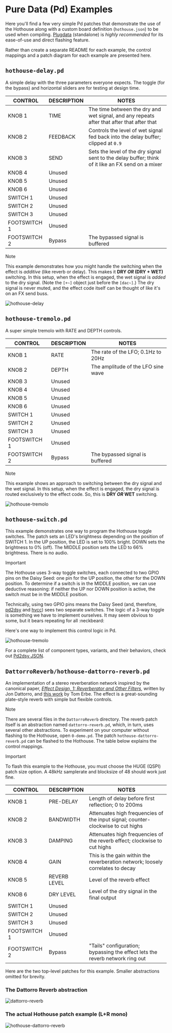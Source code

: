# Pure Data (Pd) Examples

Here you'll find a few very simple Pd patches that demonstrate the use of the Hothouse along with a custom board definition (`hothouse.json`) to be used when compiling. [Plugdata](https://github.com/plugdata-team/plugdata) (standalone) is *highly recommended* for its ease-of-use and direct flashing feature.

Rather than create a separate README for each example, the control mappings and a patch diagram for each example are presented here.

## `hothouse-delay.pd`

A simple delay with the three parameters everyone expects. The toggle (for the bypass) and horizontal sliders are for testing at design time.

| CONTROL | DESCRIPTION | NOTES |
|-|-|-|
| KNOB 1 | TIME | The time between the dry and wet signal, and any repeats after that after that after that |
| KNOB 2 | FEEDBACK | Controls the level of wet signal fed back into the delay buffer; clipped at `0.9` |
| KNOB 3 | SEND | Sets the level of the dry signal sent to the delay buffer; think of it like an FX send on a mixer |
| KNOB 4 | Unused |  |
| KNOB 5 | Unused |  |
| KNOB 6 | Unused |  |
| SWITCH 1 | Unused |  |
| SWITCH 2 | Unused |  |
| SWITCH 3 | Unused |  |
| FOOTSWITCH 1 | Unused |  |
| FOOTSWITCH 2 | Bypass | The bypassed signal is buffered |

> [!NOTE]
> This example demonstrates how you might handle the switching when the effect is *additive* (like reverb or delay). This makes it **DRY *OR* (DRY + WET)** switching. In this setup, when the effect is engaged, the wet signal is *added* to the dry signal. (Note the `[+~]` object just before the `[dac~]`.) The dry signal is never muted, and the effect code itself can be thought of like it's on an FX send buss.

![hothouse-delay](images/hothouse-delay.png)

## `hothouse-tremolo.pd`

A super simple tremolo with RATE and DEPTH controls.

| CONTROL | DESCRIPTION | NOTES |
|-|-|-|
| KNOB 1 | RATE | The rate of the LFO; 0.1Hz to 20Hz |
| KNOB 2 | DEPTH | The amplitude of the LFO sine wave |
| KNOB 3 | Unused |  |
| KNOB 4 | Unused |  |
| KNOB 5 | Unused |  |
| KNOB 6 | Unused |  |
| SWITCH 1 | Unused |  |
| SWITCH 2 | Unused |  |
| SWITCH 3 | Unused |  |
| FOOTSWITCH 1 | Unused |  |
| FOOTSWITCH 2 | Bypass | The bypassed signal is buffered |

> [!NOTE]
> This example shows an approach to switching between the dry signal and the wet signal. In this setup, when the effect is engaged, the dry signal is routed exclusively to the effect code. So, this is **DRY *OR* WET** switching.

![hothouse-tremolo](images/hothouse-tremolo.png)

## `hothouse-switch.pd`

This example demonstrates one way to program the Hothouse toggle switches. The patch sets an LED's brightness depending on the position of SWITCH 1. In the UP position, the LED is set to 100% bright. DOWN sets the brightness to 0% (off). The MIDDLE position sets the LED to 66% brightness. There is no audio.

> [!IMPORTANT]
> The Hothouse uses 3-way toggle switches, each connected to two GPIO pins on the Daisy Seed: one pin for the UP position, the other for the DOWN position. To determine if a switch is in the MIDDLE position, we can use deductive reasoning: if neither the UP nor DOWN position is active, the switch must be in the MIDDLE position.
>
> Technically, using two GPIO pins means the Daisy Seed (and, therefore, [pd2dsy](https://github.com/electro-smith/pd2dsy) and [hvcc](https://github.com/Wasted-Audio/hvcc/tree/develop)) sees two separate switches. The logic of a 3-way toggle is something we have to implement ourselves. It may seem obvious to some, but it bears repeating for all :neckbeard:

Here's one way to implement this control logic in Pd.

![hothouse-tremolo](images/hothouse-switch.png)

For a complete list of component types, variants, and their behaviors, check out [Pd2dsy JSON](https://github.com/electro-smith/DaisyWiki/wiki/Pd2dsy-JSON#component-reference).

## `DattorroReverb/hothouse-dattorro-reverb.pd`

An implementation of a stereo reverberation network inspired by the canonical paper, [*Effect Design, 1: Reverberator and Other Filters*](https://ccrma.stanford.edu/~dattorro/EffectDesignPart1.pdf), written by Jon Dattorro, and [this work](https://tre.ucsd.edu/wordpress/?p=625) by Tom Erbe. The effect is a great-sounding plate-style reverb with simple but flexible controls.

> [!NOTE]
> There are several files in the `DattorroReverb` directory. The reverb patch itself is an abstraction named `dattorro-reverb.pd`, which, in turn, uses several other abstractions. To experiment on your computer without flashing to the Hothouse, open `0-demo.pd`. The patch `hothouse-dattorro-reverb.pd` can be flashed to the Hothouse. The table below explains the control mappings.

> [!IMPORTANT]
> To flash this example to the Hothouse, you must choose the HUGE (QSPI) patch size option. A 48kHz samplerate and blocksize of 48 should work just fine.

| CONTROL | DESCRIPTION | NOTES |
|-|-|-|
| KNOB 1 | PRE-DELAY | Length of delay before first reflection; 0 to 200ms |
| KNOB 2 | BANDWIDTH | Attenuates high frequencies of the input signal; counter-clockwise to cut highs |
| KNOB 3 | DAMPING | Attenuates high frequencies of the reverb effect; clockwise to cut highs |
| KNOB 4 | GAIN | This is the gain within the reverberation network; loosely correlates to decay |
| KNOB 5 | REVERB LEVEL | Level of the reverb effect |
| KNOB 6 | DRY LEVEL | Level of the dry signal in the final output |
| SWITCH 1 | Unused |  |
| SWITCH 2 | Unused |  |
| SWITCH 3 | Unused |  |
| FOOTSWITCH 1 | Unused |  |
| FOOTSWITCH 2 | Bypass | "Tails" configuration; bypassing the effect lets the reverb network ring out |

Here are the two top-level patches for this example. Smaller abstractions omitted for brevity.

### The Dattorro Reverb abstraction

![dattorro-reverb](DattorroReverb/images/dattorro-reverb.png)

### The actual Hothouse patch example (L+R mono)

![hothouse-dattorro-reverb](DattorroReverb/images/hothouse-dattorro-reverb.png)
